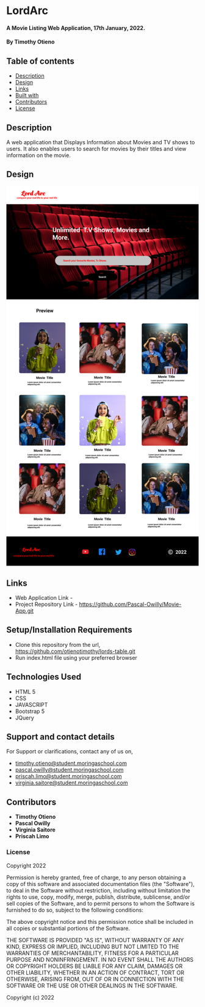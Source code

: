 # LordArc

#### A Movie Listing Web Application, 17th January, 2022.

#### By **Timothy Otieno**

## Table of contents

- [Description](#description)
- [Design](#design)
- [Links](#links)
- [Built with](#technologies-used)
- [Contributors](#contributors)
- [License](#license)

## Description

A web application that Displays Information about Movies and TV shows to users. It also enables users to search for movies by their titles and view information on the movie.

## Design
![Project Design](./images/lordarc-design.png)

## Links

- Web Application Link - 
- Project Repository Link - <https://github.com/Pascal-Owilly/Movie-App.git>

## Setup/Installation Requirements

- Clone this repository from the url, <https://github.com/otienotimothy/lords-table.git>
- Run index.html file using your preferred browser


## Technologies Used

- HTML 5
- CSS
- JAVASCRIPT
- Bootstrap 5
- JQuery

## Support and contact details

For Support or clarifications, contact any of us on, 
- <timothy.otieno@student.moringaschool.com>
- <pascal.owilly@student.moringaschool.com>
- <priscah.limo@student.moringaschool.com>
- <virginia.saitore@student.moringaschool.com>

## Contributors

- **Timothy Otieno**
- **Pascal Owilly**
- **Virginia Saitore**
- **Priscah Limo**

### License

Copyright 2022 

Permission is hereby granted, free of charge, to any person obtaining a copy of this software and associated documentation files (the "Software"), to deal in the Software without restriction, including without limitation the rights to use, copy, modify, merge, publish, distribute, sublicense, and/or sell copies of the Software, and to permit persons to whom the Software is furnished to do so, subject to the following conditions:

The above copyright notice and this permission notice shall be included in all copies or substantial portions of the Software.

THE SOFTWARE IS PROVIDED "AS IS", WITHOUT WARRANTY OF ANY KIND, EXPRESS OR IMPLIED, INCLUDING BUT NOT LIMITED TO THE WARRANTIES OF MERCHANTABILITY, FITNESS FOR A PARTICULAR PURPOSE AND NONINFRINGEMENT. IN NO EVENT SHALL THE AUTHORS OR COPYRIGHT HOLDERS BE LIABLE FOR ANY CLAIM, DAMAGES OR OTHER LIABILITY, WHETHER IN AN ACTION OF CONTRACT, TORT OR OTHERWISE, ARISING FROM, OUT OF OR IN CONNECTION WITH THE SOFTWARE OR THE USE OR OTHER DEALINGS IN THE SOFTWARE.

Copyright (c) 2022
